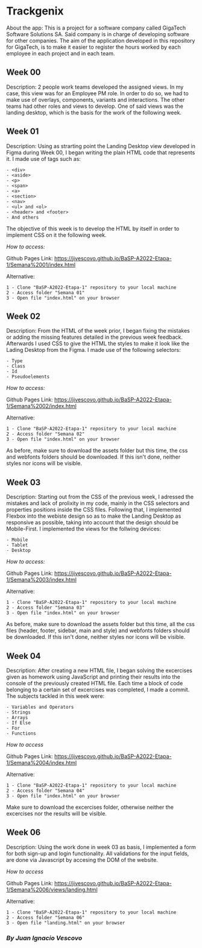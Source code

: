 # Trackgenix

About the app: This is a project for a software company called GigaTech Software Solutions SA.
Said company is in charge of developing software for other companies. The aim of the application developed
in this repository for GigaTech, is to make it easier to register the hours worked by each employee
in each project and in each team.

## Week 00

Description: 2 people work teams developed the assigned views. In my case, this view was for an Employee PM role.
In order to do so, we had to make use of overlays, components, variants and interactions.
The other teams had other roles and views to develop. 
One of said views was the landing desktop, which is the basis for the work of the following week.

## Week 01

Description: Using as strarting point the Landing Desktop view developed in Figma during Week 00,
I began writing the plain HTML code that represents it. I made use of tags such as:

    - <div>
    - <aside>
    - <p>
    - <span>
    - <a>
    - <section>
    - <nav>
    - <ul> and <ol>
    - <header> and <footer>
    - And others

The objective of this week is to develop the HTML by itself in order to implement CSS on it the following week.

*How to access:*

Github Pages Link: https://jivescovo.github.io/BaSP-A2022-Etapa-1/Semana%2001/index.html

Alternative:

    1 - Clone "BaSP-A2022-Etapa-1" repository to your local machine
    2 - Access folder "Semana 01"
    3 - Open file "index.html" on your browser

## Week 02

Description: From the HTML of the week prior, I began fixing the mistakes or adding the missing features detailed
in the previous week feedback. Afterwards I used CSS to give the HTML the styles to make it look like 
the Lading Desktop from the Figma. I made use of the following selectors:

    - Type
    - Class
    - Id
    - Pseudoelements

*How to access:* 

Github Pages Link: https://jivescovo.github.io/BaSP-A2022-Etapa-1/Semana%2002/index.html

Alternative:

    1 - Clone "BaSP-A2022-Etapa-1" repository to your local machine
    2 - Access folder "Semana 02"
    3 - Open file "index.html" on your browser
        
As before, make sure to download the assets folder but this time, the css and webfonts folders should be downloaded. If this isn't done, neither styles nor icons will be visible.

## Week 03

Description: Starting out from the CSS of the previous week, I adressed the mistakes and lack of prolixity in my code,
mainly in the CSS selectors and properties positions inside the CSS files. 
Following that, I implemented Flexbox into the webiste design so as to make the Landing Desktop as responsive as possible,
taking into account that the design should be Mobile-First. I implemented the views for the follwing devices:

    - Mobile
    - Tablet
    - Desktop

*How to access:*

Github Pages Link: https://jivescovo.github.io/BaSP-A2022-Etapa-1/Semana%2003/index.html

Alternative:

    1 - Clone "BaSP-A2022-Etapa-1" repository to your local machine
    2 - Access folder "Semana 03"
    3 - Open file "index.html" on your browser

As before, make sure to download the assets folder but this time, all the css files (header, footer, sidebar, main and style)
and webfonts folders should be downloaded. If this isn't done, neither styles nor icons will be visible.

## Week 04

Description: After creating a new HTML file, I began solving the excercises given as homework using JavaScript
and printing their results into the console of the previously created HTML file. Each time a block of code
belonging to a certain set of excercises was completed, I made a commit. The subjects tackled in this week were:

    - Variables and Operators
    - Strings
    - Arrays
    - If Else
    - For
    - Functions

*How to access*

Github Pages Link: https://jivescovo.github.io/BaSP-A2022-Etapa-1/Semana%2004/index.html

Alternative:

    1 - Clone "BaSP-A2022-Etapa-1" repository to your local machine
    2 - Access folder "Semana 04"
    3 - Open file "index.html" on your browser

Make sure to download the excercises folder, otherwise neither the excercises nor the results will be visible.

## Week 06

Description: Using the work done in week 03 as basis, I implemented a form for both sign-up and login functionality.
All validations for the input fields, are done via Javascript by accesing the DOM of the website.

*How to access*

Github Pages Link: https://jivescovo.github.io/BaSP-A2022-Etapa-1/Semana%2006/views/landing.html

Alternative:

    1 - Clone "BaSP-A2022-Etapa-1" repository to your local machine
    2 - Access folder "Semana 06"
    3 - Open file "landing.html" on your browser

### _By Juan Ignacio Vescovo_
